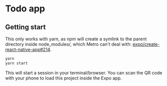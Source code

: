 # Todo app


## Getting start


This only works with yarn, as npm will create a symlink to the parent directory inside node_modules/, which Metro can't deal with: [expo/create-react-native-app#214](https://github.com/expo/create-react-native-app/issues/214).

```sh
yarn
yarn start
```

This will start a session in your terminal/browser. You can scan the QR code with your phone to load this project inside the Expo app.

